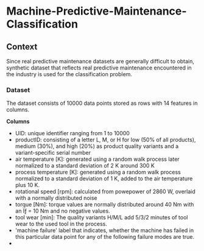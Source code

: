# Machine-Predictive-Maintenance-Classification

## Context

Since real predictive maintenance datasets are generally difficult to obtain,  synthetic dataset that reflects real predictive maintenance encountered in the industry is used for the classification problem.

### Dataset
The dataset consists of 10000 data points stored as rows with 14 features in columns.

**Columns**
* UID: unique identifier ranging from 1 to 10000
* productID: consisting of a letter L, M, or H for low (50% of all products), medium (30%), and high (20%) as product quality variants and a variant-specific serial number
* air temperature [K]: generated using a random walk process later normalized to a standard deviation of 2 K around 300 K
* process temperature [K]: generated using a random walk process normalized to a standard deviation of 1 K, added to the air temperature plus 10 K.
* rotational speed [rpm]: calculated from powepower of 2860 W, overlaid with a normally distributed noise
* torque [Nm]: torque values are normally distributed around 40 Nm with an Ïƒ = 10 Nm and no negative values.
* tool wear [min]: The quality variants H/M/L add 5/3/2 minutes of tool wear to the used tool in the process.
* 'machine failure' label that indicates, whether the machine has failed in this particular data point for any of the following failure modes are true.
* 


